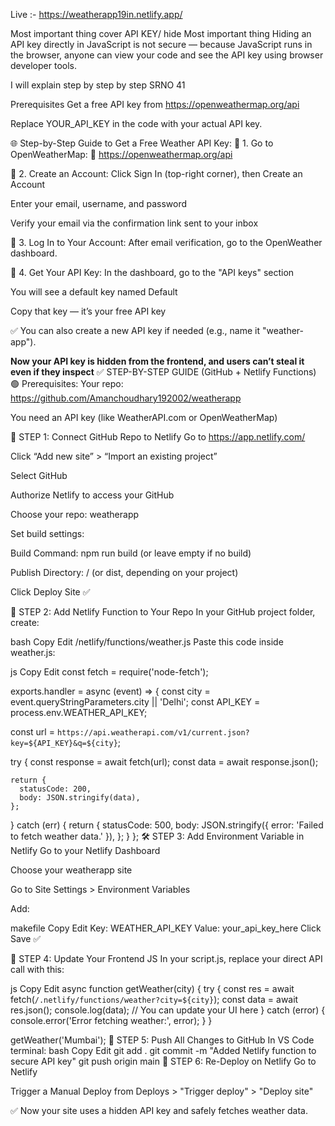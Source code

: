 Live :- https://weatherapp19in.netlify.app/

Most important thing cover API KEY/ hide Most  important thing 
Hiding an API key directly in JavaScript is not secure 
— because JavaScript runs in the browser, anyone can view your code and see the API key using 
browser developer tools.

I will explain step by step by step SRNO 41 


Prerequisites
Get a free API key from https://openweathermap.org/api

Replace YOUR_API_KEY in the code with your actual API key.

🌐 Step-by-Step Guide to Get a Free Weather API Key:
🔹 1. Go to OpenWeatherMap:
🔗 https://openweathermap.org/api

🔹 2. Create an Account:
Click Sign In (top-right corner), then Create an Account

Enter your email, username, and password

Verify your email via the confirmation link sent to your inbox

🔹 3. Log In to Your Account:
After email verification, go to the OpenWeather dashboard.

🔹 4. Get Your API Key:
In the dashboard, go to the "API keys" section

You will see a default key named Default

Copy that key — it’s your free API key

✅ You can also create a new API key if needed (e.g., name it "weather-app").



**Now your API key is hidden from the frontend, and users can’t steal it even if they inspect** 
✅ STEP-BY-STEP GUIDE (GitHub + Netlify Functions)
🟢 Prerequisites:
Your repo: https://github.com/Amanchoudhary192002/weatherapp

You need an API key (like WeatherAPI.com or OpenWeatherMap)

📌 STEP 1: Connect GitHub Repo to Netlify
Go to https://app.netlify.com/

Click “Add new site” > “Import an existing project”

Select GitHub

Authorize Netlify to access your GitHub

Choose your repo: weatherapp

Set build settings:

Build Command: npm run build (or leave empty if no build)

Publish Directory: / (or dist, depending on your project)

Click Deploy Site ✅

📁 STEP 2: Add Netlify Function to Your Repo
In your GitHub project folder, create:

bash
Copy
Edit
/netlify/functions/weather.js
Paste this code inside weather.js:

js
Copy
Edit
const fetch = require('node-fetch');

exports.handler = async (event) => {
  const city = event.queryStringParameters.city || 'Delhi';
  const API_KEY = process.env.WEATHER_API_KEY;

  const url = `https://api.weatherapi.com/v1/current.json?key=${API_KEY}&q=${city}`;

  try {
    const response = await fetch(url);
    const data = await response.json();

    return {
      statusCode: 200,
      body: JSON.stringify(data),
    };
  } catch (err) {
    return {
      statusCode: 500,
      body: JSON.stringify({ error: 'Failed to fetch weather data.' }),
    };
  }
};
🛠️ STEP 3: Add Environment Variable in Netlify
Go to your Netlify Dashboard

Choose your weatherapp site

Go to Site Settings > Environment Variables

Add:

makefile
Copy
Edit
Key: WEATHER_API_KEY
Value: your_api_key_here
Click Save ✅

🔁 STEP 4: Update Your Frontend JS
In your script.js, replace your direct API call with this:

js
Copy
Edit
async function getWeather(city) {
  try {
    const res = await fetch(`/.netlify/functions/weather?city=${city}`);
    const data = await res.json();
    console.log(data); // You can update your UI here
  } catch (error) {
    console.error('Error fetching weather:', error);
  }
}

getWeather('Mumbai');
🚀 STEP 5: Push All Changes to GitHub
In VS Code terminal:
bash
Copy
Edit
git add .
git commit -m "Added Netlify function to secure API key"
git push origin main
🧪 STEP 6: Re-Deploy on Netlify
Go to Netlify

Trigger a Manual Deploy from Deploys > "Trigger deploy" > "Deploy site"

✅ Now your site uses a hidden API key and safely fetches weather data.

